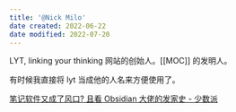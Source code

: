 ```yaml
---
title: '@Nick Milo'
date created: 2022-06-22
date modified: 2022-07-20
---
```


LYT, linking your thinking 网站的创始人。[[MOC]] 的发明人。

有时候我直接将 lyt 当成他的人名来方便使用了。

[笔记软件又成了风口? 且看 Obsidian 大佬的发家史 - 少数派](https://sspai.com/post/71155)
